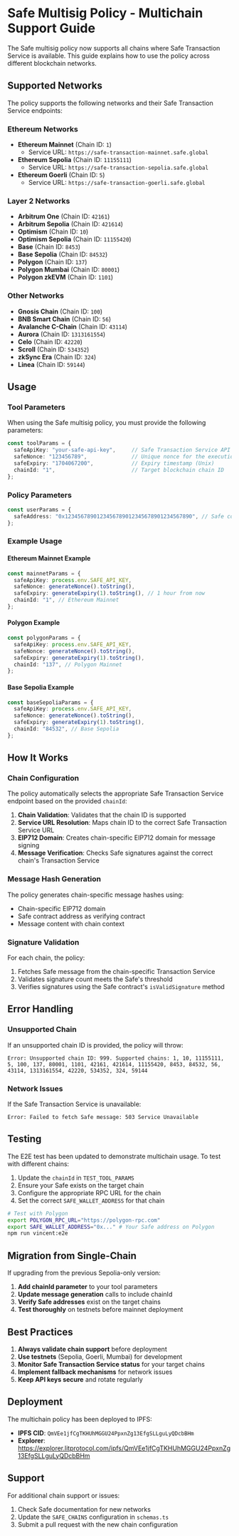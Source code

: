 # Safe Multisig Policy - Multichain Support Guide

The Safe multisig policy now supports all chains where Safe Transaction Service is available. This guide explains how to use the policy across different blockchain networks.

## Supported Networks

The policy supports the following networks and their Safe Transaction Service endpoints:

### Ethereum Networks
- **Ethereum Mainnet** (Chain ID: `1`)
  - Service URL: `https://safe-transaction-mainnet.safe.global`
- **Ethereum Sepolia** (Chain ID: `11155111`)
  - Service URL: `https://safe-transaction-sepolia.safe.global`
- **Ethereum Goerli** (Chain ID: `5`)
  - Service URL: `https://safe-transaction-goerli.safe.global`

### Layer 2 Networks
- **Arbitrum One** (Chain ID: `42161`)
- **Arbitrum Sepolia** (Chain ID: `421614`)
- **Optimism** (Chain ID: `10`)
- **Optimism Sepolia** (Chain ID: `11155420`)
- **Base** (Chain ID: `8453`)
- **Base Sepolia** (Chain ID: `84532`)
- **Polygon** (Chain ID: `137`)
- **Polygon Mumbai** (Chain ID: `80001`)
- **Polygon zkEVM** (Chain ID: `1101`)

### Other Networks
- **Gnosis Chain** (Chain ID: `100`)
- **BNB Smart Chain** (Chain ID: `56`)
- **Avalanche C-Chain** (Chain ID: `43114`)
- **Aurora** (Chain ID: `1313161554`)
- **Celo** (Chain ID: `42220`)
- **Scroll** (Chain ID: `534352`)
- **zkSync Era** (Chain ID: `324`)
- **Linea** (Chain ID: `59144`)

## Usage

### Tool Parameters

When using the Safe multisig policy, you must provide the following parameters:

```typescript
const toolParams = {
  safeApiKey: "your-safe-api-key",     // Safe Transaction Service API key
  safeNonce: "123456789",              // Unique nonce for the execution
  safeExpiry: "1704067200",            // Expiry timestamp (Unix)
  chainId: "1",                        // Target blockchain chain ID
};
```

### Policy Parameters

```typescript
const userParams = {
  safeAddress: "0x1234567890123456789012345678901234567890", // Safe contract address
};
```

### Example Usage

#### Ethereum Mainnet Example
```typescript
const mainnetParams = {
  safeApiKey: process.env.SAFE_API_KEY,
  safeNonce: generateNonce().toString(),
  safeExpiry: generateExpiry(1).toString(), // 1 hour from now
  chainId: "1", // Ethereum Mainnet
};
```

#### Polygon Example
```typescript
const polygonParams = {
  safeApiKey: process.env.SAFE_API_KEY,
  safeNonce: generateNonce().toString(),
  safeExpiry: generateExpiry(1).toString(),
  chainId: "137", // Polygon Mainnet
};
```

#### Base Sepolia Example
```typescript
const baseSepoliaParams = {
  safeApiKey: process.env.SAFE_API_KEY,
  safeNonce: generateNonce().toString(),
  safeExpiry: generateExpiry(1).toString(),
  chainId: "84532", // Base Sepolia
};
```

## How It Works

### Chain Configuration
The policy automatically selects the appropriate Safe Transaction Service endpoint based on the provided `chainId`:

1. **Chain Validation**: Validates that the chain ID is supported
2. **Service URL Resolution**: Maps chain ID to the correct Safe Transaction Service URL
3. **EIP712 Domain**: Creates chain-specific EIP712 domain for message signing
4. **Message Verification**: Checks Safe signatures against the correct chain's Transaction Service

### Message Hash Generation
The policy generates chain-specific message hashes using:
- Chain-specific EIP712 domain
- Safe contract address as verifying contract
- Message content with chain context

### Signature Validation
For each chain, the policy:
1. Fetches Safe message from the chain-specific Transaction Service
2. Validates signature count meets the Safe's threshold
3. Verifies signatures using the Safe contract's `isValidSignature` method

## Error Handling

### Unsupported Chain
If an unsupported chain ID is provided, the policy will throw:
```
Error: Unsupported chain ID: 999. Supported chains: 1, 10, 11155111, 5, 100, 137, 80001, 1101, 42161, 421614, 11155420, 8453, 84532, 56, 43114, 1313161554, 42220, 534352, 324, 59144
```

### Network Issues
If the Safe Transaction Service is unavailable:
```
Error: Failed to fetch Safe message: 503 Service Unavailable
```

## Testing

The E2E test has been updated to demonstrate multichain usage. To test with different chains:

1. Update the `chainId` in `TEST_TOOL_PARAMS`
2. Ensure your Safe exists on the target chain
3. Configure the appropriate RPC URL for the chain
4. Set the correct `SAFE_WALLET_ADDRESS` for that chain

```bash
# Test with Polygon
export POLYGON_RPC_URL="https://polygon-rpc.com"
export SAFE_WALLET_ADDRESS="0x..." # Your Safe address on Polygon
npm run vincent:e2e
```

## Migration from Single-Chain

If upgrading from the previous Sepolia-only version:

1. **Add chainId parameter** to your tool parameters
2. **Update message generation** calls to include chainId
3. **Verify Safe addresses** exist on the target chains
4. **Test thoroughly** on testnets before mainnet deployment

## Best Practices

1. **Always validate chain support** before deployment
2. **Use testnets** (Sepolia, Goerli, Mumbai) for development
3. **Monitor Safe Transaction Service status** for your target chains
4. **Implement fallback mechanisms** for network issues
5. **Keep API keys secure** and rotate regularly

## Deployment

The multichain policy has been deployed to IPFS:
- **IPFS CID**: `QmVEe1jfCgTKHUhMGGU24PpxnZg13EfgSLLguLyQDcbBHm`
- **Explorer**: https://explorer.litprotocol.com/ipfs/QmVEe1jfCgTKHUhMGGU24PpxnZg13EfgSLLguLyQDcbBHm

## Support

For additional chain support or issues:
1. Check Safe documentation for new networks
2. Update the `SAFE_CHAINS` configuration in `schemas.ts`
3. Submit a pull request with the new chain configuration
